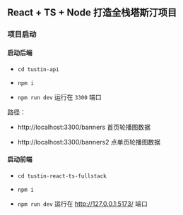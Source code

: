 ## React + TS + Node 打造全栈塔斯汀项目

### 项目启动

#### 启动后端

- `cd tustin-api`

- `npm i`

- `npm run dev`  运行在 `3300` 端口

路径：
  - http://localhost:3300/banners    首页轮播图数据
  
  - http://localhost:3300/banners2   点单页轮播图数据

#### 启动前端

- `cd tustin-react-ts-fullstack`

- `npm i`

- `npm run dev`  运行在 http://127.0.0.1:5173/ 端口